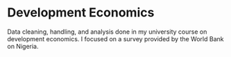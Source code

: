 # Development Economics
Data cleaning, handling, and analysis done in my university course on development economics.
I focused on a survey provided by the World Bank on Nigeria.
